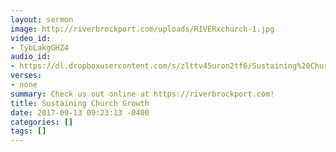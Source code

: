 ```yaml
---
layout: sermon
image: http://riverbrockport.com/uploads/RIVERxchurch-1.jpg
video_id:
- TybLakgGHZ4
audio_id:
- https://dl.dropboxusercontent.com/s/zlttv45uron2tf6/Sustaining%20Church%20Growth.mp3?dl=0
verses:
- none
summary: Check us out online at https://riverbrockport.com!
title: Sustaining Church Growth
date: 2017-09-13 09:23:13 -0400
categories: []
tags: []
---
```

